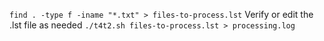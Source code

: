 `find . -type f -iname "*.txt" > files-to-process.lst`
Verify or edit the .lst file as needed
`./t4t2.sh files-to-process.lst > processing.log`
